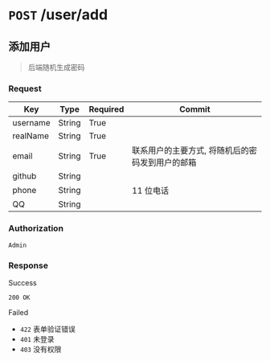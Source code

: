 # `POST` /user/add

## 添加用户

> 后端随机生成密码

### Request

| Key | Type | Required | Commit |
| --- | --- | --- | --- |
| username | String | True | |
| realName | String | True | |
| email | String | True | 联系用户的主要方式, 将随机后的密码发到用户的邮箱 |
| github | String | | |
| phone | String | | 11 位电话 |
| QQ | String | | |

### Authorization

`Admin`

### Response

Success

`200 OK`

Failed

- `422` 表单验证错误
- `401` 未登录
- `403` 没有权限
